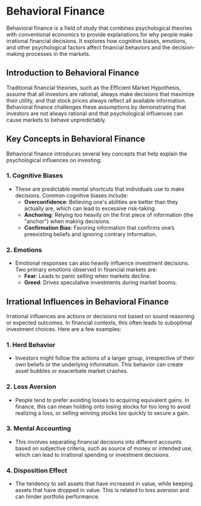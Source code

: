 # Behavioral Finance

Behavioral finance is a field of study that combines psychological theories with conventional economics to provide explanations for why people make irrational financial decisions. It explores how cognitive biases, emotions, and other psychological factors affect financial behaviors and the decision-making processes in the markets.

## Introduction to Behavioral Finance

Traditional financial theories, such as the Efficient Market Hypothesis, assume that all investors are rational, always make decisions that maximize their utility, and that stock prices always reflect all available information. Behavioral finance challenges these assumptions by demonstrating that investors are not always rational and that psychological influences can cause markets to behave unpredictably.

## Key Concepts in Behavioral Finance

Behavioral finance introduces several key concepts that help explain the psychological influences on investing:

### 1. **Cognitive Biases**
   - These are predictable mental shortcuts that individuals use to make decisions. Common cognitive biases include:
     - **Overconfidence**: Believing one's abilities are better than they actually are, which can lead to excessive risk-taking.
     - **Anchoring**: Relying too heavily on the first piece of information (the "anchor") when making decisions.
     - **Confirmation Bias**: Favoring information that confirms one’s preexisting beliefs and ignoring contrary information.

### 2. **Emotions**
   - Emotional responses can also heavily influence investment decisions. Two primary emotions observed in financial markets are:
     - **Fear**: Leads to panic selling when markets decline.
     - **Greed**: Drives speculative investments during market booms.

## Irrational Influences in Behavioral Finance

Irrational influences are actions or decisions not based on sound reasoning or expected outcomes. In financial contexts, this often leads to suboptimal investment choices. Here are a few examples:

### 1. **Herd Behavior**
   - Investors might follow the actions of a larger group, irrespective of their own beliefs or the underlying information. This behavior can create asset bubbles or exacerbate market crashes.

### 2. **Loss Aversion**
   - People tend to prefer avoiding losses to acquiring equivalent gains. In finance, this can mean holding onto losing stocks for too long to avoid realizing a loss, or selling winning stocks too quickly to secure a gain.

### 3. **Mental Accounting**
   - This involves separating financial decisions into different accounts based on subjective criteria, such as source of money or intended use, which can lead to irrational spending or investment decisions.

### 4. **Disposition Effect**
   - The tendency to sell assets that have increased in value, while keeping assets that have dropped in value. This is related to loss aversion and can hinder portfolio performance.

